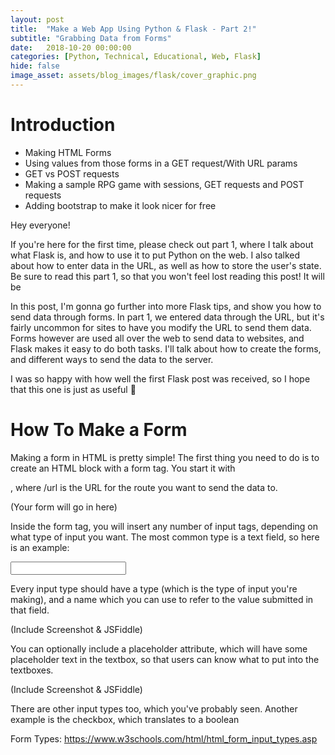 ```yaml
---
layout: post
title:  "Make a Web App Using Python & Flask - Part 2!"
subtitle: "Grabbing Data from Forms"
date:   2018-10-20 00:00:00
categories: [Python, Technical, Educational, Web, Flask]
hide: false
image_asset: assets/blog_images/flask/cover_graphic.png
---
```


# Introduction

- Making HTML Forms
- Using values from those forms in a GET request/With URL params
- GET vs POST requests
- Making a sample RPG game with sessions, GET requests and POST requests
- Adding bootstrap to make it look nicer for free

Hey everyone!

If you're here for the first time, please check out part 1, where I talk about what Flask is, and how to use it to put Python on the web. I also talked about how to enter data in the URL, as well as how to store the user's state. Be sure to read this part 1, so that you won't feel lost reading this post! It will be

In this post, I'm gonna go further into more Flask tips, and show you how to send data through forms. In part 1, we entered data through the URL, but it's fairly uncommon for sites to have you modify the URL to send them data. Forms however are used all over the web to send data to websites, and Flask makes it easy to do both tasks. I'll talk about how to create the forms, and different ways to send the data to the server.

I was so happy with how well the first Flask post was received, so I hope that this one is just as useful 🙂

# How To Make a Form

Making a form in HTML is pretty simple! The first thing you need to do is to create an HTML block with a form tag. You start it with <form action="/url">, where /url is the URL for the route you want to send the data to.

<form action="/page_to_go_to">
(Your form will go in here)
</form>

Inside the form tag, you will insert any number of input tags, depending on what type of input you want. The most common type is a text field, so here is an example:

<input type="text" name="yourname"><br>

Every input type should have a type (which is the type of input you're making), and a name which you can use to refer to the value submitted in that field.

(Include Screenshot & JSFiddle)

You can optionally include a placeholder attribute, which will have some placeholder text in the textbox, so that users can know what to put into the textboxes.

(Include Screenshot & JSFiddle)

There are other input types too, which you've probably seen. Another example is the checkbox, which translates to a boolean

Form Types: https://www.w3schools.com/html/html_form_input_types.asp
